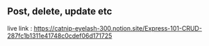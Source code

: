 ## Post, delete, update etc
live link : https://catnip-eyelash-300.notion.site/Express-101-CRUD-287fc1b1311e41748c0cdef06d171725